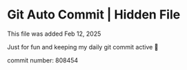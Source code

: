 # Git Auto Commit | Hidden File

This file was added Feb 12, 2025

Just for fun and keeping my daily git commit active 🤪

commit number: 808454
